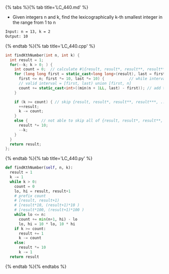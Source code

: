 {% tabs %}{% tab title='LC_440.md' %}

* Given integers n and k, find the lexicographically k-th smallest integer in the range from 1 to n

```txt
Input: n = 13, k = 2
Output: 10
```

{% endtab %}{% tab title='LC_440.cpp' %}

```cpp
int findKthNumber(int n, int k) {
  int result = 1;
  for(--k; k > 0; ) {
    int count = 0;  // calculate #|{result, result*, result**, result***, ...}|
    for (long long first = static_cast<long long>(result), last = first + 1;
      first <= n; first *= 10, last *= 10) {           // while interval is not empty, increase a digit
      // valid interval = [first, last) union [first, n]
      count += static_cast<int>((min(n + 1LL, last) - first)); // add the length of interval
    }

    if (k >= count) { // skip {result, result*, result**, result***, ...} increase the current prefix
      ++result;
      k -= count;
    }
    else {      // not able to skip all of {result, result*, result**, result***, ...} search more detailedly
      result *= 10;
      --k;
    }
  }
  return result;
};
```

{% endtab %}{% tab title='LC_440.py' %}

```py
def findKthNumber(self, n, k):
  result = 1
  k -= 1
  while k > 0:
    count = 0
    lo, hi = result, result+1
    # prefix count
    # [result, result+1)
    # [result*10, (result+1)*10 )
    # [result*100, (result+1)*100 )
    while lo <= n:
      count += min(n+1, hi) - lo
      lo, hi = 10 * lo, 10 * hi
    if k >= count:
      result += 1
      k -= count
    else:
      result *= 10
      k -= 1
  return result
```

{% endtab %}{% endtabs %}
